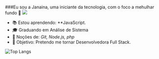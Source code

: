 ###Eu sou a Janaina, uma iniciante da tecnologia, com o foco a mehulhar fundo 👋 ![](https://komarev.com/ghpvc/?username=janainaborges&color=blue)

<!--
**janainaborges/janainaborges** is a ✨ _special_ ✨ repository because its `README.md` (this file) appears on your GitHub profile.

Here are some ideas to get you started:

- 🔭 I’m currently working on ...
- 🌱 I’m currently learning ...
- 👯 I’m looking to collaborate on ...
- 🤔 I’m looking for help with ...
- 💬 Ask me about ...
- 📫 How to reach me: ...
- 😄 Pronouns: ...
- ⚡ Fun fact: ...
-->


- 📚 Estou aprendendo: **JavaScript.
- 🎓 Graduando em Análise de Sistema
- 🌱 Noções de: *Git, Node.js, php*
- 🎯 Objetivo: Pretendo me tornar Desenvolvedora Full Stack.

![Top Langs](https://github-readme-stats.vercel.app/api/top-langs/?username=janainaborges&layout=compact)



